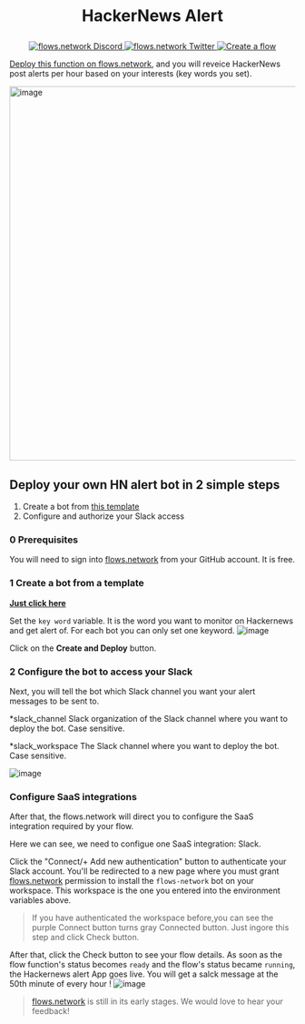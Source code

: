 # <p align="center">HackerNews Alert</p>
<p align="center">
  <a href="https://discord.gg/ccZn9ZMfFf">
    <img src="https://img.shields.io/badge/chat-Discord-7289DA?logo=discord" alt="flows.network Discord">
  </a>
  <a href="https://twitter.com/flows_network">
    <img src="https://img.shields.io/badge/Twitter-1DA1F2?logo=twitter&amp;logoColor=white" alt="flows.network Twitter">
  </a>
   <a href="https://flows.network/flow/new">
    <img src="https://img.shields.io/website?up_message=deploy&url=https%3A%2F%2Fflows.network%2Fflow%2Fnew" alt="Create a flow">
  </a>
</p>

[Deploy this function on flows.network](#deploy-the-hackernews-alert-app), and you will reveice HackerNews post alerts per hour based on your interests (key words you set). 

<img width="658" alt="image" src="https://user-images.githubusercontent.com/45785633/227419393-d7a438f1-51c9-42bc-bb9a-bac1cd3e5581.png">

## Deploy your own HN alert bot in 2 simple steps

1. Create a bot from [this template](https://flows.network/flow/createByTemplate/hackernews-alert)
2. Configure and authorize your Slack access

### 0 Prerequisites

You will need to sign into [flows.network](https://flows.network/) from your GitHub account. It is free.

### 1 Create a bot from a template

[**Just click here**](https://flows.network/flow/createByTemplate/hackernews-alert)

Set the `key word` variable. It is the word you want to monitor on Hackernews and get alert of. For each bot you can only set one keyword.
![image](https://github.com/flows-network/hackernews-alert/assets/37167103/6faed67d-e596-48fb-820c-eff56709859e)

Click on the **Create and Deploy** button.

### 2 Configure the bot to access your Slack

Next, you will tell the bot which Slack channel you want your alert messages to be sent to.

*slack_channel
Slack organization of the Slack channel where you want to deploy the bot. Case sensitive.

*slack_workspace
The Slack channel where you want to deploy the bot. Case sensitive.

![image](https://github.com/flows-network/hackernews-alert/assets/37167103/85fb6038-7632-4aa0-bf74-3a8f3ab79fd2)


### Configure SaaS integrations

After that, the flows.network will direct you to configure the SaaS integration required by your flow.


Here we can see, we need to configue one SaaS integration: Slack.

Click the "Connect/+ Add new authentication" button to authenticate your Slack account. You'll be redirected to a new page where you must grant [flows.network](https://flows.network/) permission to install the `flows-network` bot on your workspace. This workspace is the one you entered into the environment variables above.

> If you have authenticated the workspace before,you can see the purple Connect button turns gray Connected button. Just ingore this step and click Check button.

After that, click the Check button to see your flow details. As soon as the flow function's status becomes `ready` and the flow's status became `running`, the Hackernews alert App goes live. You will get a salck message at the 50th minute of every hour !
![image](https://github.com/flows-network/hackernews-alert/assets/37167103/f0a2928f-a918-443b-a58f-aae348710490)

> [flows.network](https://flows.network/) is still in its early stages. We would love to hear your feedback!



